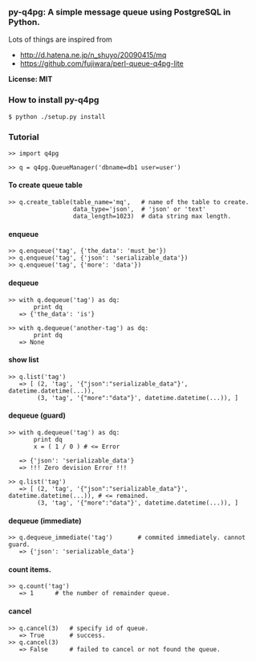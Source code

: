 ### py-q4pg: A simple message queue using PostgreSQL in Python.

Lots of things are inspired from
 - http://d.hatena.ne.jp/n_shuyo/20090415/mq
 - https://github.com/fujiwara/perl-queue-q4pg-lite

__License: MIT__

### How to install py-q4pg

    $ python ./setup.py install

### Tutorial

    >> import q4pg

    >> q = q4pg.QueueManager('dbname=db1 user=user')

#### To create queue table

    >> q.create_table(table_name='mq',   # name of the table to create.
                      data_type='json',  # 'json' or 'text'
                      data_length=1023)  # data string max length.

#### enqueue

    >> q.enqueue('tag', {'the_data': 'must_be'})
    >> q.enqueue('tag', {'json': 'serializable_data'})
    >> q.enqueue('tag', {'more': 'data'})

#### dequeue

    >> with q.dequeue('tag') as dq:
           print dq
       => {'the_data': 'is'}

    >> with q.dequeue('another-tag') as dq:
           print dq
       => None

#### show list

    >> q.list('tag')
       => [ (2, 'tag', '{"json":"serializable_data"}', datetime.datetime(...)),
            (3, 'tag', '{"more":"data"}', datetime.datetime(...)), ]

#### dequeue (guard)

    >> with q.dequeue('tag') as dq:
           print dq
           x = ( 1 / 0 ) # <= Error

       => {'json': 'serializable_data'}
       => !!! Zero devision Error !!!

    >> q.list('tag')
       => [ (2, 'tag', '{"json":"serializable_data"}', datetime.datetime(...)), # <= remained.
            (3, 'tag', '{"more":"data"}', datetime.datetime(...)), ]

#### dequeue (immediate)

    >> q.dequeue_immediate('tag')       # commited immediately. cannot guard.
       => {'json': 'serializable_data'}

#### count items.

    >> q.count('tag')
       => 1      # the number of remainder queue.

#### cancel

    >> q.cancel(3)   # specify id of queue.
       => True       # success.
    >> q.cancel(3)
       => False      # failed to cancel or not found the queue.
